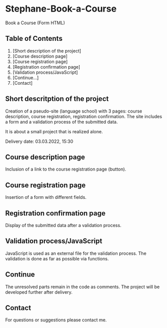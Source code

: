 # Stephane-Book-a-Course
Book a Course (Form HTML)

## Table of Contents
1. [Short description of the project]
2. [Course description page]
3. [Course registration page]
4. [Registration confirmation page]
5. [Validation process/JavaScript]
6. [Continue...]
7. [Contact]

## Short descritption of the project

Creation of a pseudo-site (language school) with 3 pages: course description, course registration, registration confirmation. The site includes a form and a validation process of the submitted data.

It is about a small project that is realized alone.

Delivery date: 03.03.2022, 15:30

## Course description page

Inclusion of a link to the course registration page (button).

## Course registration page

Insertion of a form with different fields.

## Registration confirmation page

Display of the submitted data after a validation process.

## Validation process/JavaScript

JavaScript is used as an external file for the validation process. The validation is done as far as possible via functions.

## Continue

The unresolved parts remain in the code as comments. The project will be developed further after delivery.

## Contact

For questions or suggestions please contact me.
